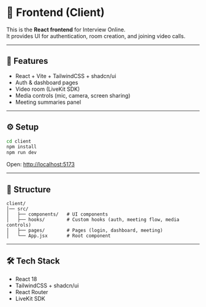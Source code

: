 # 🎨 Frontend (Client)

This is the **React frontend** for Interview Online.  
It provides UI for authentication, room creation, and joining video calls.

---

## 🚀 Features
- React + Vite + TailwindCSS + shadcn/ui  
- Auth & dashboard pages  
- Video room (LiveKit SDK)  
- Media controls (mic, camera, screen sharing)  
- Meeting summaries panel  

---

## ⚙️ Setup
```bash
cd client
npm install
npm run dev
````

Open: [http://localhost:5173](http://localhost:5173)

---

## 📂 Structure

```
client/
│── src/
│   ├── components/   # UI components
│   ├── hooks/        # Custom hooks (auth, meeting flow, media controls)
│   ├── pages/        # Pages (login, dashboard, meeting)
│   └── App.jsx       # Root component
```

---

## 🛠️ Tech Stack

* React 18
* TailwindCSS + shadcn/ui
* React Router
* LiveKit SDK

